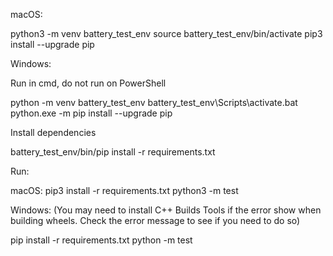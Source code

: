 
macOS:

python3 -m venv battery_test_env
source battery_test_env/bin/activate
pip3 install --upgrade pip

Windows:

Run in cmd, do not run on PowerShell

python -m venv battery_test_env
battery_test_env\Scripts\activate.bat
python.exe -m pip install --upgrade pip

Install dependencies

battery_test_env/bin/pip install -r requirements.txt

Run:

macOS:
pip3 install -r requirements.txt
python3 -m test

Windows:
(You may need to install C++ Builds Tools if the error show when building wheels. Check the error message to see if you need to do so)

pip install -r requirements.txt
python -m test
